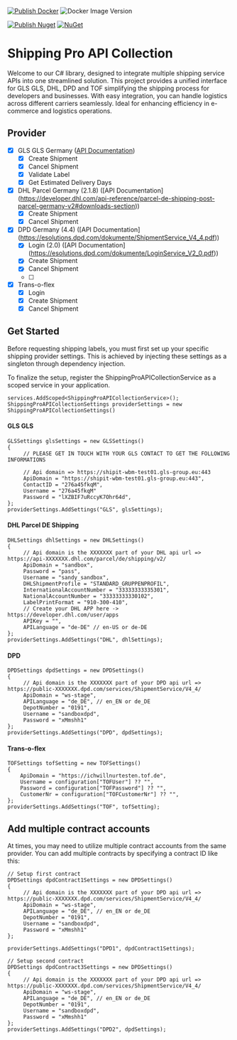 
[![Publish Docker](https://github.com/kevinvenclovas/ShippingProAPICollection/actions/workflows/publish-docker.yml/badge.svg)](https://github.com/kevinvenclovas/ShippingProAPICollection/actions/workflows/publish-docker.yml)
![Docker Image Version](https://img.shields.io/docker/v/kevinvenclovas/shippproapicollection)

[![Publish Nuget](https://github.com/kevinvenclovas/ShippingProAPICollection/actions/workflows/publish-nuget.yml/badge.svg)](https://github.com/kevinvenclovas/ShippingProAPICollection/actions/workflows/publish-nuget.yml)
[![NuGet](https://img.shields.io/nuget/v/ShippingProAPICollection.svg)](https://www.nuget.org/packages/ShippingProAPICollection/)
# Shipping Pro API Collection
Welcome to our C# library, designed to integrate multiple shipping service APIs into one streamlined solution. This project provides a unified interface for GLS GLS, DHL, DPD and TOF simplifying the shipping process for developers and businesses. With easy integration, you can handle logistics across different carriers seamlessly. Ideal for enhancing efficiency in e-commerce and logistics operations.

 
## Provider

- [X] GLS GLS Germany ([API Documentation](https://shipit.gls-group.eu/webservices/3_2_9/doxygen/WS-REST-API/index.html))
	- [X] Create Shipment
	- [X] Cancel Shipment
	- [X] Validate Label
	- [X] Get Estimated Delivery Days

- [X] DHL Parcel Germany (2.1.8) ([API Documentation] (https://developer.dhl.com/api-reference/parcel-de-shipping-post-parcel-germany-v2#downloads-section))
	- [X] Create Shipment
	- [X] Cancel Shipment
	
- [X] DPD Germany (4.4) ([API Documentation] (https://esolutions.dpd.com/dokumente/ShipmentService_V4_4.pdf))
	- [X] Login (2.0) ([API Documentation] (https://esolutions.dpd.com/dokumente/LoginService_V2_0.pdf))
	- [X] Create Shipment
	- [X] Cancel Shipment
	- [ ] 
- [X] Trans-o-flex
	- [X] Login
	- [X] Create Shipment
	- [X] Cancel Shipment
	
## Get Started
Before requesting shipping labels, you must first set up your specific shipping provider settings. This is achieved by injecting these settings as a singleton through dependency injection.

To finalize the setup, register the ShippingProAPICollectionService as a scoped service in your application.

	services.AddScoped<ShippingProAPICollectionService>();
	ShippingProAPICollectionSettings providerSettings = new ShippingProAPICollectionSettings()
	
#### GLS GLS
 
	GLSSettings glsSettings = new GLSSettings()
	{   
		 // PLEASE GET IN TOUCH WITH YOUR GLS CONTACT TO GET THE FOLLOWING INFORMATIONS
	 
		 // Api domain => https://shipit-wbm-test01.gls-group.eu:443
		 ApiDomain = "https://shipit-wbm-test01.gls-group.eu:443",         
		 ContactID = "276a45fkqM",       
		 Username = "276a45fkqM"
		 Password = "lXZBIF7uRccyK7Ohr64d",       
	};
	providerSettings.AddSettings("GLS", glsSettings);

#### DHL Parcel DE Shipping

	DHLSettings dhlSettings = new DHLSettings()
	{
		 // Api domain is the XXXXXXX part of your DHL api url => https://api-XXXXXXX.dhl.com/parcel/de/shipping/v2/
		 ApiDomain = "sandbox",
		 Password = "pass",
		 Username = "sandy_sandbox",
		 DHLShipmentProfile = "STANDARD_GRUPPENPROFIL",
		 InternationalAccountNumber = "33333333335301",
		 NationalAccountNumber = "33333333330102",
		 LabelPrintFormat = "910-300-410",
		 // Create your DHL APP here -> https://developer.dhl.com/user/apps
		 APIKey = "",
		 APILanguage = "de-DE" // en-US or de-DE
	};
	providerSettings.AddSettings("DHL", dhlSettings);

#### DPD

	DPDSettings dpdSettings = new DPDSettings()
	{
		 // Api domain is the XXXXXXX part of your DPD api url => https://public-XXXXXXX.dpd.com/services/ShipmentService/V4_4/
	     ApiDomain = "ws-stage",
	     APILanguage = "de_DE", // en_EN or de_DE
	     DepotNumber = "0191",
	     Username = "sandboxdpd",
	     Password = "xMmshh1"
	};
	providerSettings.AddSettings("DPD", dpdSettings);

#### Trans-o-flex

	TOFSettings tofSetting = new TOFSettings()
	{
		ApiDomain = "https://ichwillnurtesten.tof.de",
		Username = configuration["TOFUser"] ?? "",
		Password = configuration["TOFPassword"] ?? "",
		CustomerNr = configuration["TOFCustomerNr"] ?? "",
	};
	providerSettings.AddSettings("TOF", tofSetting);



## Add multiple contract accounts
At times, you may need to utilize multiple contract accounts from the same provider. You can add multiple contracts by specifying a contract ID like this:

	// Setup first contract
	DPDSettings dpdContract1Settings = new DPDSettings()
	{
		 // Api domain is the XXXXXXX part of your DPD api url => https://public-XXXXXXX.dpd.com/services/ShipmentService/V4_4/
	     ApiDomain = "ws-stage",
	     APILanguage = "de_DE", // en_EN or de_DE
	     DepotNumber = "0191",
	     Username = "sandboxdpd",
	     Password = "xMmshh1"
	};
	
	providerSettings.AddSettings("DPD1", dpdContract1Settings);
	
	// Setup second contract
	DPDSettings dpdContract3Settings = new DPDSettings()
	{
		 // Api domain is the XXXXXXX part of your DPD api url => https://public-XXXXXXX.dpd.com/services/ShipmentService/V4_4/
     	 ApiDomain = "ws-stage",
     	 APILanguage = "de_DE", // en_EN or de_DE
     	 DepotNumber = "0191",
     	 Username = "sandboxdpd",
     	 Password = "xMmshh1"
	};
	providerSettings.AddSettings("DPD2", dpdSettings);
